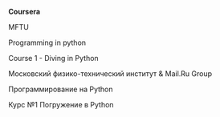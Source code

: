 **Coursera**

MFTU 

Programming in python 

Course 1 - Diving in Python


Московский физико-технический институт & Mail.Ru Group 

Программирование на Python

Курс №1 Погружение в Python